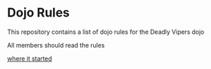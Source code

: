 Dojo Rules
==========

This repository contains a list of dojo rules for the Deadly Vipers dojo

All members should read the rules

[where it started](https://github.com/deadlyvipers)
